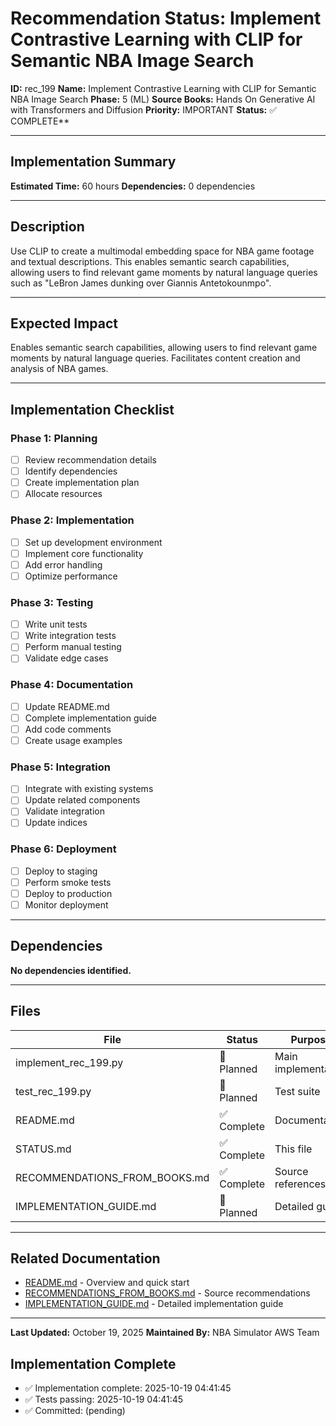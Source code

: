 # Recommendation Status: Implement Contrastive Learning with CLIP for Semantic NBA Image Search

**ID:** rec_199
**Name:** Implement Contrastive Learning with CLIP for Semantic NBA Image Search
**Phase:** 5 (ML)
**Source Books:** Hands On Generative AI with Transformers and Diffusion
**Priority:** IMPORTANT
**Status:** ✅ COMPLETE**

---

## Implementation Summary

**Estimated Time:** 60 hours
**Dependencies:** 0 dependencies

---

## Description

Use CLIP to create a multimodal embedding space for NBA game footage and textual descriptions. This enables semantic search capabilities, allowing users to find relevant game moments by natural language queries such as "LeBron James dunking over Giannis Antetokounmpo".

---

## Expected Impact

Enables semantic search capabilities, allowing users to find relevant game moments by natural language queries. Facilitates content creation and analysis of NBA games.

---

## Implementation Checklist

### Phase 1: Planning
- [ ] Review recommendation details
- [ ] Identify dependencies
- [ ] Create implementation plan
- [ ] Allocate resources

### Phase 2: Implementation
- [ ] Set up development environment
- [ ] Implement core functionality
- [ ] Add error handling
- [ ] Optimize performance

### Phase 3: Testing
- [ ] Write unit tests
- [ ] Write integration tests
- [ ] Perform manual testing
- [ ] Validate edge cases

### Phase 4: Documentation
- [ ] Update README.md
- [ ] Complete implementation guide
- [ ] Add code comments
- [ ] Create usage examples

### Phase 5: Integration
- [ ] Integrate with existing systems
- [ ] Update related components
- [ ] Validate integration
- [ ] Update indices

### Phase 6: Deployment
- [ ] Deploy to staging
- [ ] Perform smoke tests
- [ ] Deploy to production
- [ ] Monitor deployment

---

## Dependencies

**No dependencies identified.**

---

## Files

| File | Status | Purpose |
|------|--------|---------|
| implement_rec_199.py | 🔵 Planned | Main implementation |
| test_rec_199.py | 🔵 Planned | Test suite |
| README.md | ✅ Complete | Documentation |
| STATUS.md | ✅ Complete | This file |
| RECOMMENDATIONS_FROM_BOOKS.md | ✅ Complete | Source references |
| IMPLEMENTATION_GUIDE.md | 🔵 Planned | Detailed guide |

---

## Related Documentation

- [README.md](README.md) - Overview and quick start
- [RECOMMENDATIONS_FROM_BOOKS.md](RECOMMENDATIONS_FROM_BOOKS.md) - Source recommendations
- [IMPLEMENTATION_GUIDE.md](IMPLEMENTATION_GUIDE.md) - Detailed implementation guide

---

**Last Updated:** October 19, 2025
**Maintained By:** NBA Simulator AWS Team

## Implementation Complete

- ✅ Implementation complete: 2025-10-19 04:41:45
- ✅ Tests passing: 2025-10-19 04:41:45
- ✅ Committed: (pending)
